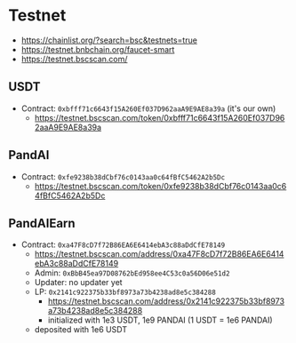 # Testnet
- https://chainlist.org/?search=bsc&testnets=true
- https://testnet.bnbchain.org/faucet-smart
- https://testnet.bscscan.com/

## USDT
- Contract: `0xbfff71c6643f15A260Ef037D962aaA9E9AE8a39a` (it's our own)
  - https://testnet.bscscan.com/token/0xbfff71c6643f15A260Ef037D962aaA9E9AE8a39a

## PandAI
- Contract: `0xfe9238b38dCbf76c0143aa0c64fBfC5462A2b5Dc`
  - https://testnet.bscscan.com/token/0xfe9238b38dCbf76c0143aa0c64fBfC5462A2b5Dc

## PandAIEarn
- Contract: `0xa47F8cD7f72B86EA6E6414ebA3c88aDdCfE78149`
  - https://testnet.bscscan.com/address/0xa47F8cD7f72B86EA6E6414ebA3c88aDdCfE78149
  - Admin: `0xBbB45ea97D08762bEd958ee4C53c0a56D06e51d2`
  - Updater: no updater yet
  - LP: `0x2141c922375b33bf8973a73b4238ad8e5c384288`
    - https://testnet.bscscan.com/address/0x2141c922375b33bf8973a73b4238ad8e5c384288
    - initialized with 1e3 USDT, 1e9 PANDAI (1 USDT = 1e6 PANDAI)
  - deposited with 1e6 USDT